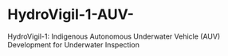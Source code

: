 # HydroVigil-1-AUV-
HydroVigil-1: Indigenous Autonomous Underwater Vehicle (AUV) Development for Underwater Inspection
